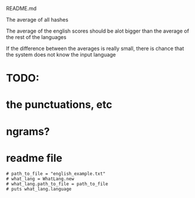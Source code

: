 README.md

The average of all hashes

The average of the english scores should be alot bigger than the average of the rest of the languages

If the difference between the averages is really small, there is chance that the system does not know the input language


  # TODO:
  # the punctuations, etc
  # ngrams?
  # readme file




	# path_to_file = "english_example.txt"
	# what_lang = WhatLang.new
	# what_lang.path_to_file = path_to_file
	# puts what_lang.language
